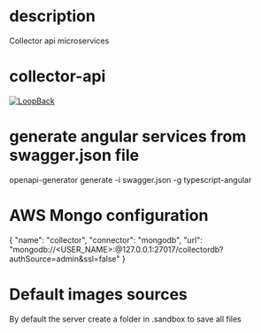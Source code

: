 # description
Collector api microservices

# collector-api

[![LoopBack](https://github.com/strongloop/loopback-next/raw/master/docs/site/imgs/branding/Powered-by-LoopBack-Badge-(blue)-@2x.png)](http://loopback.io/)

# generate angular services from swagger.json file
openapi-generator generate -i swagger.json -g typescript-angular


# AWS Mongo configuration
{
  "name": "collector",
  "connector": "mongodb",
  "url": "mongodb://<USER_NAME>:<PASSWORD>@127.0.0.1:27017/collectordb?authSource=admin&ssl=false"
}

# Default images sources
By default the server create a folder  in .sandbox to save all files
